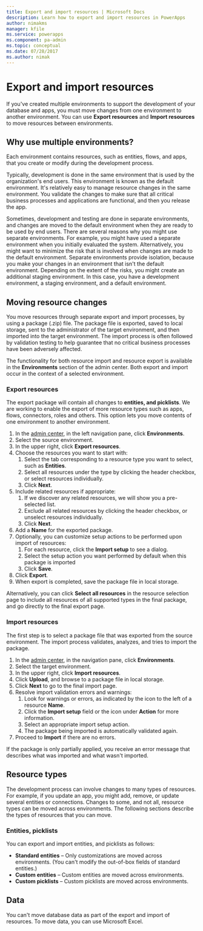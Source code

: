 ```yaml
---
title: Export and import resources | Microsoft Docs
description: Learn how to export and import resources in PowerApps
author: nimakms
manager: kfile
ms.service: powerapps
ms.component: pa-admin
ms.topic: conceptual
ms.date: 07/28/2017
ms.author: nimak
---
```


# Export and import resources
If you've created multiple environments to support the development of your database and apps, you must move changes from one environment to another environment. You can use **Export resources** and **Import resources** to move resources between environments.

## Why use multiple environments?
Each environment contains resources, such as entities, flows, and apps, that you create or modify during the development process. 

Typically, development is done in the same environment that is used by the organization's end users. This environment is known as the default environment. It's relatively easy to manage resource changes in the same environment. You validate the changes to make sure that all critical business processes and applications are functional, and then you release the app.

Sometimes, development and testing are done in separate environments, and changes are moved to the default environment when they are ready to be used by end users. There are several reasons why you might use separate environments. For example, you might have used a separate environment when you initially evaluated the system. Alternatively, you might want to minimize the risk that is involved when changes are made to the default environment. Separate environments provide isolation, because you make your changes in an environment that isn't the default environment. Depending on the extent of the risks, you might create an additional staging environment. In this case, you have a development environment, a staging environment, and a default environment.

## Moving resource changes
You move resources through separate export and import processes, by using a package (.zip) file. The package file is exported, saved to local storage, sent to the administrator of the target environment, and then imported into the target environment. The import process is often followed by validation testing to help guarantee that no critical business processes have been adversely affected.

The functionality for both resource import and resource export is available in the **Environments** section of the admin center. Both export and import occur in the context of a selected environment.

### Export resources
The export package will contain all changes to **entities, and picklists**. We are working to enable the export of more resource types such as apps, flows, connectors, roles and others. This option lets you move contents of one environment to another environment.

1. In the [admin center](https://admin.powerapps.com), in the left navigation pane, click **Environments**.
2. Select the source environment.
3. In the upper right, click **Export resources**.
4. Choose the resources you want to start with:
   1. Select the tab corresponding to a resource type you want to select, such as **Entities**.
   2. Select all resources under the type by clicking the header checkbox, or select resources individually.
   3. Click **Next**.
5. Include related resources if appropriate:
   1. If we discover any related resources, we will show you a pre-selected list.
   2. Exclude all related resources by clicking the header checkbox, or unselect resources individually.
   3. Click **Next**.
6. Add a **Name** for the exported package.
7. Optionally, you can customize setup actions to be performed upon import of resources:
   1. For each resource, click the **Import setup** to see a dialog.
   2. Select the setup action you want performed by default when this package is imported
   3. Click **Save**.
8. Click **Export**.
9. When export is completed, save the package file in local storage.

Alternatively, you can click **Select all resources** in the resource selection page to include all resources of all supported types in the final package, and go directly to the final export page.

### Import resources
The first step is to select a package file that was exported from the source environment. The import process validates, analyzes, and tries to import the package.

1. In the [admin center](https://admin.powerapps.com), in the navigation pane, click **Environments**.
2. Select the target environment.
3. In the upper right, click **Import resources**.
4. Click **Upload**, and browse to a package file in local storage.
5. Click **Next** to go to the final import page.
6. Resolve import validation errors and warnings:
   1. Look for warnings or errors, as indicated by the icon to the left of a resource **Name**.
   2. Click the **Import setup** field or the icon under **Action** for more information.
   3. Select an appropriate import setup action.
   4. The package being imported is automatically validated again.
7. Proceed to **Import** if there are no errors.

If the package is only partially applied, you receive an error message that describes what was imported and what wasn't imported.

## Resource types
The development process can involve changes to many types of resources. For example, if you update an app, you might add, remove, or update several entities or connections. Changes to some, and not all, resource types can be moved across environments. The following sections describe the types of resources that you can move.

### Entities, picklists
You can export and import entities, and picklists as follows:

* **Standard entities** – Only customizations are moved across environments. (You can't modify the out-of-box fields of standard entities.)
* **Custom entities** – Custom entities are moved across environments.
* **Custom picklists** – Custom picklists are moved across environments.

## Data
You can't move database data as part of the export and import of resources. To move data, you can use Microsoft Excel. 

